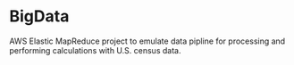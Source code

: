 # BigData
AWS Elastic MapReduce project to emulate data pipline for processing and performing calculations with U.S. census data.
